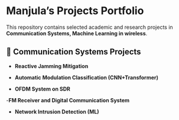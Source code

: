 # Manjula’s Projects Portfolio

This repository contains selected academic and research projects in **Communication Systems, Machine Learning in wireless**.  


## 📡 Communication Systems Projects
- **Reactive Jamming Mitigation**  


- **Automatic Modulation Classification (CNN+Transformer)**  

  
- **OFDM System on SDR**  

  
-**FM Receiver and Digital Communication System**

- **Network Intrusion Detection (ML)**
  
